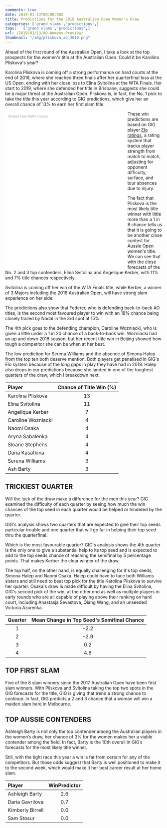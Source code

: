 ```yaml
---
comments: true
date: 2019-01-13T00:00:00Z
title: Predictions for the 2018 Australian Open Women's Draw
categories: ['grand slams','predictions',]
tags:   ['grand slams','predictions',]
url: /2019/01/13/AO-Womens-Preview/
thumbnail: "/img/pliskova_ao_2019.png"
---
```



Ahead of the first round of the Australian Open, I take a look at the top prospects for the women's title at the Australian Open. Could it be Karolina Pliskova's year?

<!--more-->

Karolina Pliskova is coming off a strong performance on hard courts at the end of 2018, where she reached three finals after her quarterfinal loss at the US Open, ending with her close loss to Elina Svitolina at the WTA Finals. Her start to 2019, where she defended her title in Brisbane, suggests she could be a major threat at the Australian Open. Pliskova is, in fact, the No. 1 pick to take the title this year according to GIG predictions, which give her an overall chance of 13% to earn her first slam title.

<div class="getty embed image" style="background-color:#fff;display:inline-block;font-family:Roboto,sans-serif;color:#a7a7a7;font-size:11px;width:100%;max-width:372px;float:left;padding:2%;"><div style="padding:0;margin:0;text-align:left;"><a href="http://www.gettyimages.com.au/detail/1078220198" target="_blank" style="color:#a7a7a7;text-decoration:none;font-weight:normal !important;border:none;display:inline-block;">Embed from Getty Images</a></div><div style="overflow:hidden;position:relative;height:0;padding:125.84746% 0 0 0;width:100%;"><iframe src="//embed.gettyimages.com/embed/1078220198?et=AeqFbJPISVRl_4jliZeDQg&tld=com.au&sig=EG5DIYacCty0aLuAMrjKrGQFiXn_M-U6r8jc3N9LVT0=&caption=true&ver=1" scrolling="no" frameborder="0" width="472" height="594" style="display:inline-block;position:absolute;top:0;left:0;width:100%;height:100%;margin:0;"></iframe></div></div>

These win predictions are based on GIG player [Elo ratings](http://on-the-t.com/tags/elo/), a rating system that tracks player strength from match to match, adjusting for opponent difficulty, surface, and tour absences due to injury. 

The fact that Pliskova is the most likely title winner with little more than a 1 in 8 chance tells us that it is going to be another close contest for Aussie Open women's title. We can see that with the close forecasts of the No. 2 and 3 top contenders, Elina Svitolina and Angelique Kerber, with 11% and 7% title chances respectively.

Svitolina is coming off her win of the WTA Finals title, while Kerber, a winner of 3 Majors including the 2016 Australian Open, will have strong slam experience on her side. 

The predictions also show that Federer, who is defending back-to-back AO titles, is the second most favoured player to win with an 18% chance being closely trailed by Nadal in the 3rd spot at 15%. 

The 4th pick goes to the defending champion, Caroline Wozniacki, who is given a little under a 1 in 20 chance of a back-to-back win. Wozniacki had an up and down 2018 season, but her recent title win in Beijing showed how tough a competitor she can be when at her best. 

The low prediction for Serena Williams and the absence of Simona Halep from the top ten both deserve mention. Both players get penalised in GIG's Elo system because of the long gaps in play they have had in 2018. Halep also drops in our predictions because she landed in one of the toughest quarters of the draw, which I breakdown next. 

<table class="table table-striped" style="width: auto !important; margin-left: auto; margin-right: auto;">
<thead>
<tr>
<th style="text-align:left;">
Player
</th>
<th style="text-align:center;">
Chance of Title Win (%)
</th>
</tr>
</thead>
<tbody>
<tr>
<td style="text-align:left;">
Karolina Pliskova
</td>
<td style="text-align:center;">
13
</td>
</tr>
<tr>
<td style="text-align:left;">
Elina Svitolina
</td>
<td style="text-align:center;">
11
</td>
</tr>
<tr>
<td style="text-align:left;">
Angelique Kerber
</td>
<td style="text-align:center;">
7
</td>
</tr>
<tr>
<td style="text-align:left;">
Caroline Wozniacki
</td>
<td style="text-align:center;">
4
</td>
</tr>
<tr>
<td style="text-align:left;">
Naomi Osaka
</td>
<td style="text-align:center;">
4
</td>
</tr>
<tr>
<td style="text-align:left;">
Aryna Sabalenka
</td>
<td style="text-align:center;">
4
</td>
</tr>
<tr>
<td style="text-align:left;">
Sloane Stephens
</td>
<td style="text-align:center;">
4
</td>
</tr>
<tr>
<td style="text-align:left;">
Daria Kasatkina
</td>
<td style="text-align:center;">
4
</td>
</tr>
<tr>
<td style="text-align:left;">
Serena Williams
</td>
<td style="text-align:center;">
3
</td>
</tr>
<tr>
<td style="text-align:left;">
Ash Barty
</td>
<td style="text-align:center;">
3
</td>
</tr>
</tbody>
</table>


## TRICKIEST QUARTER


Will the luck of the draw make a difference for the men this year? GIG examined the difficulty of each quarter by seeing how much the win chances of the top seed in each quarter would be helped or hindered by the quarter. 

GIG's analysis shows two quarters that are expected to give their top seeds particular trouble and one quarter that will go far in helping their top seed thru the quarterfinal.

Which is the most favourable quarter? GIG's analysis shows the 4th quarter is the only one to give a substantial help to its top seed and is expected to add to the top seeds chance of reaching the semifinal by 5 percentage points. That makes Kerber the clear winner of the draw.

The top half, on the other hand, is equally challenging for it's top seeds, Simona Halep and Naomi Osaka. Halep could have to face both Williams sisters and still need to beat top pick for the title Karolina Pliskova to survive her quarter. Osaka's draw is made difficult by having the Elina Svitolina, GIG's second pick of the win, at the other end as well as multiple players in early rounds who are all capable of playing above their ranking on hard court, including Anastasja Sevastova, Qiang Wang, and an unseeded Victoria Azarenka. 

<table class="table table-striped" style="width: auto !important; margin-left: auto; margin-right: auto;">
<thead>
<tr>
<th style="text-align:center;">
Quarter
</th>
<th style="text-align:center;">
Mean Change in Top Seed's Semifinal Chance
</th>
</tr>
</thead>
<tbody>
<tr>
<td style="text-align:center;">
1
</td>
<td style="text-align:center;">
-2.2
</td>
</tr>
<tr>
<td style="text-align:center;">
2
</td>
<td style="text-align:center;">
-2.9
</td>
</tr>
<tr>
<td style="text-align:center;">
3
</td>
<td style="text-align:center;">
0.2
</td>
</tr>
<tr>
<td style="text-align:center;">
4
</td>
<td style="text-align:center;">
4.8
</td>
</tr>
</tbody>
</table>


## TOP FIRST SLAM

Five of the 8 slam winners since the 2017 Australian Open have been first slam winners. With Pliskova and Svitolina taking the top two spots in the GIG forecasts for the title, GIG is giving that trend a strong chance to continue. In fact, GIG predicts a 2 and 3 chance that a woman will win a maiden slam here in Melbourne.

## TOP AUSSIE CONTENDERS

Ashleigh Barty is not only the top contender among the Australian players in the women’s draw, her chance of 3% for the women makes her a viable contender among the field. In fact, Barty is the 10th overall in GIG’s forecasts for the most likely title winner.

Still, with the tight race this year a win is far from certain for any of the competitors. But those odds suggest that Barty is well positioned to make it to the second week, which would make it her best career result at her home slam.

<table class="table table-striped" style="width: auto !important; margin-left: auto; margin-right: auto;">
<thead>
<tr>
<th style="text-align:left;">
Player
</th>
<th style="text-align:center;">
WinPredictor
</th>
</tr>
</thead>
<tbody>
<tr>
<td style="text-align:left;">
Ashleigh Barty
</td>
<td style="text-align:center;">
2.6
</td>
</tr>
<tr>
<td style="text-align:left;">
Daria Gavrilova
</td>
<td style="text-align:center;">
0.7
</td>
</tr>
<tr>
<td style="text-align:left;">
Kimberly Birrell
</td>
<td style="text-align:center;">
0.0
</td>
</tr>
<tr>
<td style="text-align:left;">
Sam Stosur
</td>
<td style="text-align:center;">
0.0
</td>
</tr>
</tbody>
</table>

